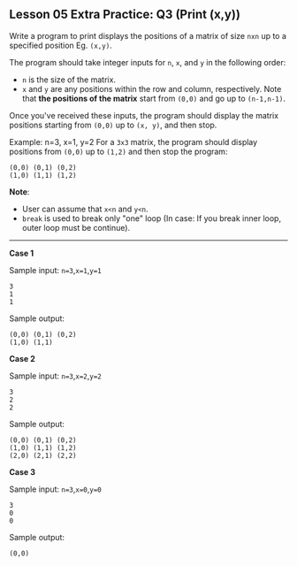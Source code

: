 ## Lesson 05 Extra Practice: Q3 (Print (x,y))

Write a program to print displays the positions of a matrix of size `nxn` up to a specified position Eg. `(x,y)`.

The program should take integer inputs for `n`, `x`, and `y` in the following order:

* `n` is the size of the matrix.
* `x` and `y` are any positions within the row and column, respectively. Note that **the positions of the matrix** start from `(0,0)` and go up to `(n-1,n-1)`.

Once you've received these inputs, the program should display the matrix positions starting from `(0,0)` up to `(x, y)`, and then stop.

Example: n=3, x=1, y=2
For a `3x3` matrix, the program should display positions from `(0,0)` up to `(1,2)` and then stop the program:

```
(0,0) (0,1) (0,2) 
(1,0) (1,1) (1,2)
```

**Note**: 
* User can assume that `x<n` and `y<n`.
* `break` is used to break only "one" loop (In case: If you break inner loop, outer loop must be continue).

<hr>

**Case 1**

Sample input: `n=3`,`x=1`,`y=1`
```
3
1
1
```
Sample output:
```
(0,0) (0,1) (0,2) 
(1,0) (1,1)
```

**Case 2**

Sample input: `n=3`,`x=2`,`y=2`
```
3
2
2
```
Sample output:
```
(0,0) (0,1) (0,2) 
(1,0) (1,1) (1,2) 
(2,0) (2,1) (2,2)
```

**Case 3**

Sample input: `n=3`,`x=0`,`y=0`
```
3
0
0
```
Sample output:
```
(0,0)
```
